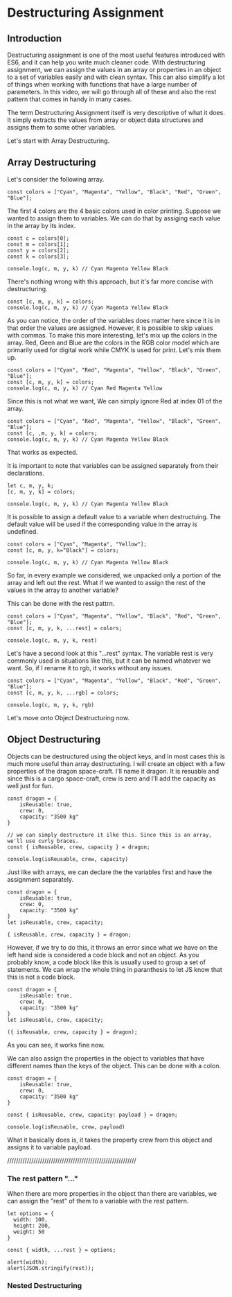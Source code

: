 # Destructuring Assignment

## Introduction

Destructuring assignment is one of the most useful features introduced with ES6, and it can help you write much cleaner code. With destructuring assignment, we can assign the values in an array or properties in an object to a set of variables easily and with clean syntax. This can also simplify a lot of things when working with functions that have a large number of parameters. In this video, we will go through all of these and also the rest pattern that comes in handy in many cases.

The term Destructuring Assignment itself is very descriptive of what it does. It simply extracts the values from array or object data structures and assigns them to some other variables.

Let's start with Array Destructuring.

## Array Destructuring

Let's consider the following array.

```
const colors = ["Cyan", "Magenta", "Yellow", "Black", "Red", "Green", "Blue"];
```
The first 4 colors are the 4 basic colors used in color printing. Suppose we wanted to assign them to variables. We can do that by assiging each value in the array by its index.

```
const c = colors[0];
const m = colors[1];
const y = colors[2];
const k = colors[3];

console.log(c, m, y, k) // Cyan Magenta Yellow Black
```

There's nothing wrong with this approach, but it's far more concise with destructuring.

```
const [c, m, y, k] = colors;
console.log(c, m, y, k) // Cyan Magenta Yellow Black
```

As you can notice, the order of the variables does matter here since it is in that order the values are assigned. However, it is possible to skip values with commas. To make this more interesting, let's mix up the colors in the array. Red, Geen and Blue are the colors in the RGB color model which are primarily used for digital work while CMYK is used for print. Let's mix them up.

```
const colors = ["Cyan", "Red", "Magenta", "Yellow", "Black", "Green", "Blue"];
const [c, m, y, k] = colors;
console.log(c, m, y, k) // Cyan Red Magenta Yellow
```

Since this is not what we want, We can simply ignore Red at index 01 of the array.

```
const colors = ["Cyan", "Red", "Magenta", "Yellow", "Black", "Green", "Blue"];
const [c, ,m, y, k] = colors;
console.log(c, m, y, k) // Cyan Magenta Yellow Black
```

That works as expected.

It is important to note that variables can be assigned separately from their declarations.

```
let c, m, y, k;
[c, m, y, k] = colors;

console.log(c, m, y, k) // Cyan Magenta Yellow Black
```

It is possible to assign a default value to a variable when destructuing. The default value will be used if the corresponding value in the array is undefined.

```
const colors = ["Cyan", "Magenta", "Yellow"];
const [c, m, y, k="Black"] = colors;

console.log(c, m, y, k) // Cyan Magenta Yellow Black
```

So far, in every example we considered, we unpacked only a portion of the array and left out the rest. What if we wanted to assign the rest of the values in the array to another variable?

This can be done with the rest pattrn.

```
const colors = ["Cyan", "Magenta", "Yellow", "Black", "Red", "Green", "Blue"];
const [c, m, y, k, ...rest] = colors;

console.log(c, m, y, k, rest)
```
Let's have a second look at this "...rest" syntax. The variable rest is very commonly used in situations like this, but it can be named whatever we want. So, if I rename it to rgb, it works without any issues.

```
const colors = ["Cyan", "Magenta", "Yellow", "Black", "Red", "Green", "Blue"];
const [c, m, y, k, ...rgb] = colors;

console.log(c, m, y, k, rgb)
```

Let's move onto Object Destructuring now.

## Object Destructuring

Objects can be destructured using the object keys, and in most cases this is much more useful than array destructuring. I will create an object with a few properties of the dragon space-craft. I'll name it dragon. It is resuable and since this is a cargo space-craft, crew is zero and I'll add the capacity as well just for fun.

```
const dragon = {
    isReusable: true,
    crew: 0,
    capacity: "3500 kg"
}

// we can simply destructure it ilke this. Since this is an array, we'll use curly braces.
const { isReusable, crew, capacity } = dragon;

console.log(isReusable, crew, capacity)
```
Just like with arrays, we can declare the the variables first and have the assignment separately.

```
const dragon = {
    isReusable: true,
    crew: 0,
    capacity: "3500 kg"
}
let isReusable, crew, capacity;

{ isReusable, crew, capacity } = dragon;

```
However, if we try to do this, it throws an error since what we have on the left hand side is considered a code block and not an object. As you probably know, a code block like this is usually used to group a set of statements. We can wrap the whole thing in paranthesis to let JS know that this is not a code block.

```
const dragon = {
    isReusable: true,
    crew: 0,
    capacity: "3500 kg"
}
let isReusable, crew, capacity;

({ isReusable, crew, capacity } = dragon);

```

As you can see, it works fine now.

We can also assign the properties in the object to variables that have different names than the keys of the object. This can be done with a colon.

```
const dragon = {
    isReusable: true,
    crew: 0,
    capacity: "3500 kg"
}

const { isReusable, crew, capacity: payload } = dragon;

console.log(isReusable, crew, payload)
```

What it basically does is, it takes the property crew from this object and assigns it to variable payload.

///////////////////////////////////////////////////////////

### The rest pattern "..."

When there are more properties in the object than there are variables, we can assign the "rest" of them to a variable with the rest pattern.

```
let options = {
  width: 100,
  height: 200,
  weight: 50
}

const { width, ...rest } = options;

alert(width);
alert(JSON.stringify(rest));
```

### Nested Destructuring

